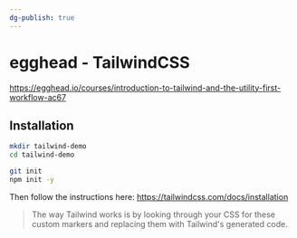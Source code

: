 ```yaml
---
dg-publish: true
---
```

# egghead - TailwindCSS

<https://egghead.io/courses/introduction-to-tailwind-and-the-utility-first-workflow-ac67>

## Installation



```sh
mkdir tailwind-demo
cd tailwind-demo

git init
npm init -y
```

Then follow the instructions here: <https://tailwindcss.com/docs/installation>

> The way Tailwind works is by looking through your CSS for these custom markers and replacing them with Tailwind's generated code.


